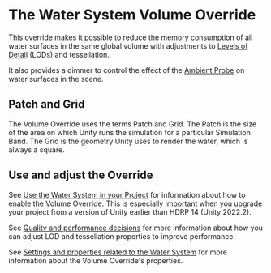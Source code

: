 # The Water System Volume Override

This override makes it possible to reduce the memory consumption of all water surfaces in the same global volume with adjustments to [Levels of Detail](https://docs.unity3d.com/Manual/LevelOfDetail.html) (LODs) and tessellation.

It also provides a dimmer to control the effect of the [Ambient Probe](https://docs.unity3d.com/2022.2/Documentation/ScriptReference/RenderSettings-ambientProbe.html) on water surfaces in the scene.

## Patch and Grid
The Volume Override uses the terms Patch and Grid. The Patch is the size of the area on which Unity runs the simulation for a particular Simulation Band. The Grid is the geometry Unity uses to render the water, which is always a square.

## Use and adjust the Override

See [Use the Water System in your Project](WaterSystem-use.md) for information about how to enable the Volume Override. This is especially important when you upgrade your project from a version of Unity earlier than HDRP 14 (Unity 2022.2).

See [Quality and performance decisions](WaterSystem-QualityPerformance.md) for more information about how you can adjust LOD and tessellation properties to improve performance.

See [Settings and properties related to the Water System](WaterSystem-Properties.md#watervoloverride) for more information about the Volume Override's properties.


